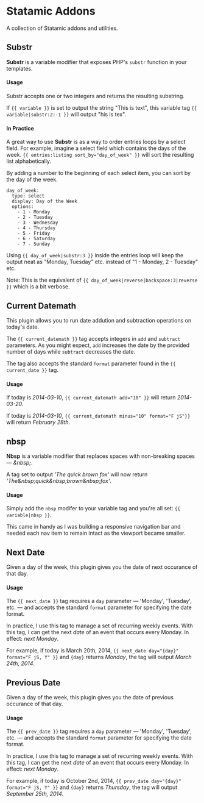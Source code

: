 Statamic Addons
===============

A collection of Statamic addons and utilities.


## Substr

**Substr** is a variable modifier that exposes PHP's `substr` function in your templates.

#### Usage

Substr accepts one or two integers and returns the resulting substring.

If `{{ variable }}` is set to output the string "This is text", this variable tag `{{ variable|substr:2:-1 }}` will output "his is tex".

#### In Practice

A great way to use **Substr** is as a way to order entries loops by a select field. For example, imagine a select field which contains the days of the week. `{{ entries:listing sort_by="day_of_week" }}` will sort the resulting list alphabetically.

By adding a number to the beginning of each select item, you can sort by the day of the week.

```
day_of_week:
  type: select
  display: Day of the Week
  options:
    - 1 - Monday
    - 2 - Tuesday
    - 3 - Wednesday
    - 4 - Thursday
    - 5 - Friday
    - 6 - Saturday
    - 7 - Sunday
```

Using `{{ day_of_week|substr:3 }}` inside the entries loop will keep the output neat as "Monday, Tuesday" etc. instead of "1 - Monday, 2 - Tuesday" etc.

Note: This is the equivalent of `{{ day_of_week|reverse|backspace:3|reverse }}` which is a bit verbose.


## Current Datemath

This plugin allows you to run date addution and subtraction operations on today's date.

The `{{ current_datemath }}` tag accepts integers in `add` and `subtract` parameters. As you might expect, `add` increases the date by the provided number of days while `subtract` decreases the date.

The tag also accepts the standard `format` parameter found in the `{{ current_date }}` tag.

#### Usage

If today is *2014-03-10*, `{{ current_datemath add="10" }}` will return *2014-03-20*.

If today is *2014-03-10*, `{{ current_datemath minus="10" format="F jS"}}` will return *February 28th*.


## nbsp

**Nbsp** is a variable modifier that replaces spaces with non-breaking spaces &mdash; *&amp;nbsp;*.

A tag set to output *'The quick brown fox'* will now return *'The&amp;nbsp;quick&amp;nbsp;brown&amp;nbsp;fox'*.

#### Usage

Simply add the `nbsp` modifer to your variable tag and you're all set: `{{ variable|nbsp }}`.

This came in handy as I was building a responsive navigation bar and needed each nav item to remain intact as the viewport became smaller.


## Next Date

Given a day of the week, this plugin gives you the date of next occurance of that day.

#### Usage

The `{{ next_date }}` tag requires a `day` parameter &mdash; 'Monday', 'Tuesday', etc. &mdash; and accepts the standard `format` parameter for specifying the date format.

In practice, I use this tag to manage a set of recurring weekly events. With this tag, I can get the next *date* of an event that occurs every Monday. In effect: *next Monday*.

For example, if today is March 20th, 2014, `{{ next_date day="{day}" format="F jS, Y" }}` and `{day}` returns *Monday*, the tag will output *March 24th, 2014*.


## Previous Date

Given a day of the week, this plugin gives you the date of previous occurance of that day.

#### Usage

The `{{ prev_date }}` tag requires a `day` parameter &mdash; 'Monday', 'Tuesday', etc. &mdash; and accepts the standard `format` parameter for specifying the date format.

In practice, I use this tag to manage a set of recurring weekly events. With this tag, I can get the next *date* of an event that occurs every Monday. In effect: *next Monday*.

For example, if today is October 2nd, 2014, `{{ prev_date day="{day}" format="F jS, Y" }}` and `{day}` returns *Thursday*, the tag will output *September 25th, 2014*.
